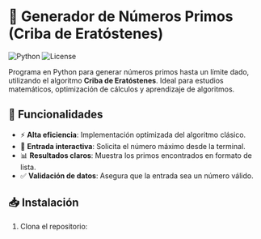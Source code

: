 # 🚀 Generador de Números Primos (Criba de Eratóstenes)

![Python](https://img.shields.io/badge/Python-3.8%2B-blue?logo=python)
![License](https://img.shields.io/badge/Licencia-MIT-green)

Programa en Python para generar números primos hasta un límite dado, utilizando el algoritmo **Criba de Eratóstenes**. Ideal para estudios matemáticos, optimización de cálculos y aprendizaje de algoritmos.

## 🎯 Funcionalidades

- ⚡ **Alta eficiencia**: Implementación optimizada del algoritmo clásico.
- 🔢 **Entrada interactiva**: Solicita el número máximo desde la terminal.
- 📊 **Resultados claros**: Muestra los primos encontrados en formato de lista.
- ✅ **Validación de datos**: Asegura que la entrada sea un número válido.

## 📥 Instalación

1. Clona el repositorio: